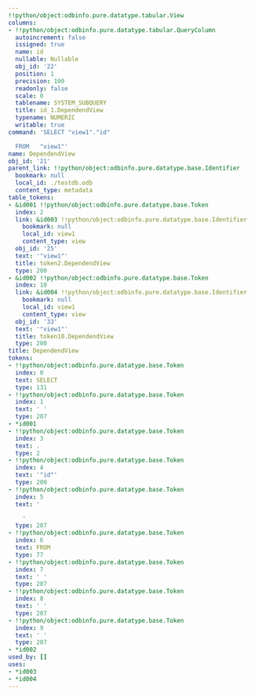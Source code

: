 ```yaml
---
!!python/object:odbinfo.pure.datatype.tabular.View
columns:
- !!python/object:odbinfo.pure.datatype.tabular.QueryColumn
  autoincrement: false
  issigned: true
  name: id
  nullable: Nullable
  obj_id: '22'
  position: 1
  precision: 100
  readonly: false
  scale: 0
  tablename: SYSTEM_SUBQUERY
  title: id_1.DependendView
  typename: NUMERIC
  writable: true
command: 'SELECT "view1"."id"

  FROM   "view1"'
name: DependendView
obj_id: '21'
parent_link: !!python/object:odbinfo.pure.datatype.base.Identifier
  bookmark: null
  local_id: ./testdb.odb
  content_type: metadata
table_tokens:
- &id001 !!python/object:odbinfo.pure.datatype.base.Token
  index: 2
  link: &id003 !!python/object:odbinfo.pure.datatype.base.Identifier
    bookmark: null
    local_id: view1
    content_type: view
  obj_id: '25'
  text: '"view1"'
  title: token2.DependendView
  type: 200
- &id002 !!python/object:odbinfo.pure.datatype.base.Token
  index: 10
  link: &id004 !!python/object:odbinfo.pure.datatype.base.Identifier
    bookmark: null
    local_id: view1
    content_type: view
  obj_id: '33'
  text: '"view1"'
  title: token10.DependendView
  type: 200
title: DependendView
tokens:
- !!python/object:odbinfo.pure.datatype.base.Token
  index: 0
  text: SELECT
  type: 131
- !!python/object:odbinfo.pure.datatype.base.Token
  index: 1
  text: ' '
  type: 207
- *id001
- !!python/object:odbinfo.pure.datatype.base.Token
  index: 3
  text: .
  type: 2
- !!python/object:odbinfo.pure.datatype.base.Token
  index: 4
  text: '"id"'
  type: 200
- !!python/object:odbinfo.pure.datatype.base.Token
  index: 5
  text: '

    '
  type: 207
- !!python/object:odbinfo.pure.datatype.base.Token
  index: 6
  text: FROM
  type: 77
- !!python/object:odbinfo.pure.datatype.base.Token
  index: 7
  text: ' '
  type: 207
- !!python/object:odbinfo.pure.datatype.base.Token
  index: 8
  text: ' '
  type: 207
- !!python/object:odbinfo.pure.datatype.base.Token
  index: 9
  text: ' '
  type: 207
- *id002
used_by: []
uses:
- *id003
- *id004
---
```

